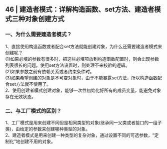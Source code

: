 ## 46 | 建造者模式：详解构造函数、set方法、建造者模式三种对象创建方式
### 一、为什么需要建造者模式？
1、直接使用构造函数或者配合set方法就能创建对象，为什么还需要建造者模式来创建呢？  
(1)如果必填的参数有很多时，把这些必填项放到构造函数配置时，则会出现参数列表很长的问题。使用set方法设置时，则处理不来校验的逻辑。  
(2)如果参数之前有依赖关系或者约束条件时。  
(3)如果希望创建的对象是不可变对象时，由于不能暴露set方法，所以构造函数配合set方法就不使用了。  
2、使用创建者模式创建对象，能够一次性初始化好所有的成员变量，能避免对象存在无效状态。

### 二、与工厂模式的区别？
1、工厂模式是用来创建不同但是相同类型的对象(继承同一父类或者接口的一组子类)，由给定的参数来创建哪种类型的对象。  
2、建造者模式是用来创建一种类型的复杂对象，通过设置不同的可选参数，“定制化”地创建不用的对象。  